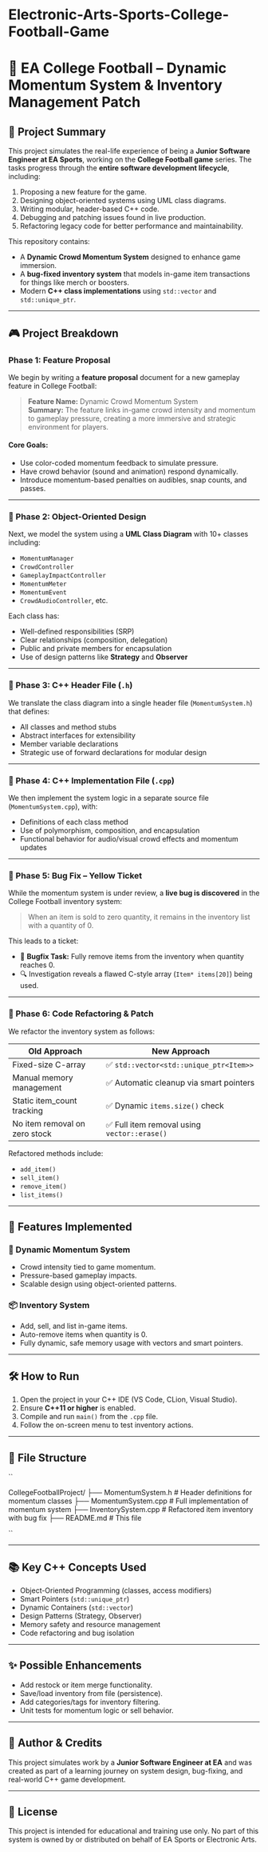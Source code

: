 # Electronic-Arts-Sports-College-Football-Game

# 🏈 EA College Football – Dynamic Momentum System & Inventory Management Patch

## 📘 Project Summary

This project simulates the real-life experience of being a **Junior Software Engineer at EA Sports**, working on the **College Football game** series. The tasks progress through the **entire software development lifecycle**, including:

1. Proposing a new feature for the game.
2. Designing object-oriented systems using UML class diagrams.
3. Writing modular, header-based C++ code.
4. Debugging and patching issues found in live production.
5. Refactoring legacy code for better performance and maintainability.

This repository contains:
- A **Dynamic Crowd Momentum System** designed to enhance game immersion.
- A **bug-fixed inventory system** that models in-game item transactions for things like merch or boosters.
- Modern **C++ class implementations** using `std::vector` and `std::unique_ptr`.

---

## 🎮 Project Breakdown

### Phase 1: Feature Proposal

We begin by writing a **feature proposal** document for a new gameplay feature in College Football:

> **Feature Name:** Dynamic Crowd Momentum System  
> **Summary:** The feature links in-game crowd intensity and momentum to gameplay pressure, creating a more immersive and strategic environment for players.

#### Core Goals:
- Use color-coded momentum feedback to simulate pressure.
- Have crowd behavior (sound and animation) respond dynamically.
- Introduce momentum-based penalties on audibles, snap counts, and passes.

---

### 🧩 Phase 2: Object-Oriented Design

Next, we model the system using a **UML Class Diagram** with 10+ classes including:
- `MomentumManager`
- `CrowdController`
- `GameplayImpactController`
- `MomentumMeter`
- `MomentumEvent`
- `CrowdAudioController`, etc.

Each class has:
- Well-defined responsibilities (SRP)
- Clear relationships (composition, delegation)
- Public and private members for encapsulation
- Use of design patterns like **Strategy** and **Observer**

---

### 🧠 Phase 3: C++ Header File (`.h`)

We translate the class diagram into a single header file (`MomentumSystem.h`) that defines:
- All classes and method stubs
- Abstract interfaces for extensibility
- Member variable declarations
- Strategic use of forward declarations for modular design

---

### 🔧 Phase 4: C++ Implementation File (`.cpp`)

We then implement the system logic in a separate source file (`MomentumSystem.cpp`), with:
- Definitions of each class method
- Use of polymorphism, composition, and encapsulation
- Functional behavior for audio/visual crowd effects and momentum updates

---

### 🐞 Phase 5: Bug Fix – Yellow Ticket

While the momentum system is under review, a **live bug is discovered** in the College Football inventory system:
> When an item is sold to zero quantity, it remains in the inventory list with a quantity of 0.

This leads to a ticket:
- 📄 **Bugfix Task:** Fully remove items from the inventory when quantity reaches 0.
- 🔍 Investigation reveals a flawed C-style array (`Item* items[20]`) being used.

---

### 🔁 Phase 6: Code Refactoring & Patch

We refactor the inventory system as follows:

| Old Approach                    | New Approach                                  |
|--------------------------------|-----------------------------------------------|
| Fixed-size C-array             | ✅ `std::vector<std::unique_ptr<Item>>`       |
| Manual memory management       | ✅ Automatic cleanup via smart pointers       |
| Static item_count tracking     | ✅ Dynamic `items.size()` check               |
| No item removal on zero stock  | ✅ Full item removal using `vector::erase()`  |

Refactored methods include:
- `add_item()`
- `sell_item()`
- `remove_item()`
- `list_items()`

---

## 🔩 Features Implemented

### 🎯 Dynamic Momentum System
- Crowd intensity tied to game momentum.
- Pressure-based gameplay impacts.
- Scalable design using object-oriented patterns.

### 📦 Inventory System
- Add, sell, and list in-game items.
- Auto-remove items when quantity is 0.
- Fully dynamic, safe memory usage with vectors and smart pointers.

---

## 🛠 How to Run

1. Open the project in your C++ IDE (VS Code, CLion, Visual Studio).
2. Ensure **C++11 or higher** is enabled.
3. Compile and run `main()` from the `.cpp` file.
4. Follow the on-screen menu to test inventory actions.

---

## 📂 File Structure

``

CollegeFootballProject/
├── MomentumSystem.h # Header definitions for momentum classes
├── MomentumSystem.cpp # Full implementation of momentum system
├── InventorySystem.cpp # Refactored item inventory with bug fix
├── README.md # This file

``


---

## 📚 Key C++ Concepts Used

- Object-Oriented Programming (classes, access modifiers)
- Smart Pointers (`std::unique_ptr`)
- Dynamic Containers (`std::vector`)
- Design Patterns (Strategy, Observer)
- Memory safety and resource management
- Code refactoring and bug isolation

---

## ✨ Possible Enhancements

- Add restock or item merge functionality.
- Save/load inventory from file (persistence).
- Add categories/tags for inventory filtering.
- Unit tests for momentum logic or sell behavior.

---

## 👥 Author & Credits

This project simulates work by a **Junior Software Engineer at EA** and was created as part of a learning journey on system design, bug-fixing, and real-world C++ game development.

---

## 🧾 License

This project is intended for educational and training use only. No part of this system is owned by or distributed on behalf of EA Sports or Electronic Arts.



